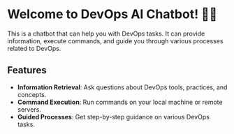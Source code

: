 # Welcome to DevOps AI Chatbot! 🚀🤖

This is a chatbot that can help you with DevOps tasks. It can provide information, execute commands, and guide you through various processes related to DevOps.

## Features

- **Information Retrieval**: Ask questions about DevOps tools, practices, and concepts.
- **Command Execution**: Run commands on your local machine or remote servers.
- **Guided Processes**: Get step-by-step guidance on various DevOps tasks.

